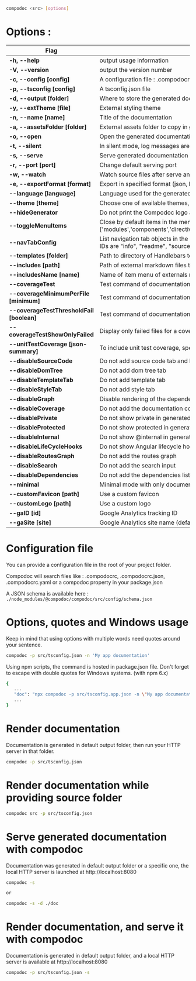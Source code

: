 ```bash
compodoc <src> [options]
```

# Options :

| Flag                                      | Description                                                                                                                                                                                                                                                                                                 |
| ----------------------------------------- | ----------------------------------------------------------------------------------------------------------------------------------------------------------------------------------------------------------------------------------------------------------------------------------------------------------- |
| **-h, --help**                            | output usage information                                                                                                                                                                                                                                                                                    |
| **-V, --version**                         | output the version number                                                                                                                                                                                                                                                                                   |
| **-c, --config [config]**                 | A configuration file : .compodocrc, .compodocrc.json, .compodocrc.yaml or compodoc property in package.json                                                                                                                                                                                                 |
| **-p, --tsconfig [config]**               | A tsconfig.json file                                                                                                                                                                                                                                                                                        |
| **-d, --output [folder]**                 | Where to store the generated documentation                                                                                                                                                                                                                                                                  |
| **-y, --extTheme [file]**                 | External styling theme                                                                                                                                                                                                                                                                                      |
| **-n, --name [name]**                     | Title of the documentation                                                                                                                                                                                                                                                                                  |
| **-a, --assetsFolder [folder]**           | External assets folder to copy in generated documentation folder                                                                                                                                                                                                                                            |
| **-o, --open**                            | Open the generated documentation                                                                                                                                                                                                                                                                            |
| **-t, --silent**                          | In silent mode, log messages aren't logged in the console                                                                                                                                                                                                                                                   |
| **-s, --serve**                           | Serve generated documentation (default http://localhost:8080/)                                                                                                                                                                                                                                              |
| **-r, --port [port]**                     | Change default serving port                                                                                                                                                                                                                                                                                 |
| **-w, --watch**                           | Watch source files after serve and force documentation rebuild                                                                                                                                                                                                                                              |
| **-e, --exportFormat [format]**           | Export in specified format (json, html (default))                                                                                                                                                                                                                                                           |
| **--language [language]**                 | Language used for the generated documentation (en-US, es-ES, fr-FR, hu-HU, it-IT, ja-JP, nl-NL, pt-BR, zh-CN) (default: en-US)                                                                                                                                                                              |
| **--theme [theme]**                       | Choose one of available themes, default is 'gitbook' (laravel, original, material, postmark, readthedocs, stripe, vagrant)                                                                                                                                                                                  |
| **--hideGenerator**                       | Do not print the Compodoc logo at the bottom of the page                                                                                                                                                                                                                                                    |
| **--toggleMenuItems <items>**             | Close by default items in the menu (default ['all']) values : ['all'] or one of these ['modules','components','directives','controllers','classes','injectables','guards','interfaces','interceptors','pipes','miscellaneous','additionalPages'])                                                           |
| **--navTabConfig <tab configs>**          | List navigation tab objects in the desired order with two string properties ("id" and "label"). Double-quotes must be escaped with '\\'. Available tab IDs are "info", "readme", "source", "templateData", "tree", and "example". Note: Certain tabs will only be shown if applicable to a given dependency |
| **--templates [folder]**                  | Path to directory of Handlebars templates to override built-in templates                                                                                                                                                                                                                                    |
| **--includes [path]**                     | Path of external markdown files to include                                                                                                                                                                                                                                                                  |
| **--includesName [name]**                 | Name of item menu of externals markdown files (default "Additional documentation")                                                                                                                                                                                                                          |
| **--coverageTest**                        | Test command of documentation coverage with a threshold (default 70)                                                                                                                                                                                                                                        |
| **--coverageMinimumPerFile [minimum]**    | Test command of documentation coverage per file with a minimum (default 0)                                                                                                                                                                                                                                  |
| **--coverageTestThresholdFail [boolean]** | Test command of documentation coverage (global or per file) will fail with error or just warn user (true: error, false: warn) (default: true)                                                                                                                                                               |
| **--coverageTestShowOnlyFailed**          | Display only failed files for a coverage test                                                                                                                                                                                                                                                               |
| **--unitTestCoverage [json-summary]**     | To include unit test coverage, specify istanbul JSON coverage summary file                                                                                                                                                                                                                                  |
| **--disableSourceCode**                   | Do not add source code tab and links to source code                                                                                                                                                                                                                                                         |
| **--disableDomTree**                      | Do not add dom tree tab                                                                                                                                                                                                                                                                                     |
| **--disableTemplateTab**                  | Do not add template tab                                                                                                                                                                                                                                                                                     |
| **--disableStyleTab**                     | Do not add style tab                                                                                                                                                                                                                                                                                        |
| **--disableGraph**                        | Disable rendering of the dependency graph                                                                                                                                                                                                                                                                   |
| **--disableCoverage**                     | Do not add the documentation coverage report                                                                                                                                                                                                                                                                |
| **--disablePrivate**                      | Do not show private in generated documentation                                                                                                                                                                                                                                                              |
| **--disableProtected**                    | Do not show protected in generated documentation                                                                                                                                                                                                                                                            |
| **--disableInternal**                     | Do not show @internal in generated documentation                                                                                                                                                                                                                                                            |
| **--disableLifeCycleHooks**               | Do not show Angular lifecycle hooks in generated documentation                                                                                                                                                                                                                                              |
| **--disableRoutesGraph**                  | Do not add the routes graph                                                                                                                                                                                                                                                                                 |
| **--disableSearch**                       | Do not add the search input                                                                                                                                                                                                                                                                                 |
| **--disableDependencies**                 | Do not add the dependencies list                                                                                                                                                                                                                                                                            |
| **--minimal**                             | Minimal mode with only documentation. No search, no graph, no coverage.                                                                                                                                                                                                                                     |
| **--customFavicon [path]**                | Use a custom favicon                                                                                                                                                                                                                                                                                        |
| **--customLogo [path]**                   | Use a custom logo                                                                                                                                                                                                                                                                                           |
| **--gaID [id]**                           | Google Analytics tracking ID                                                                                                                                                                                                                                                                                |
| **--gaSite [site]**                       | Google Analytics site name (default auto (default: auto)                                                                                                                                                                                                                                                    |

# Configuration file

You can provide a configuration file in the root of your project folder.

Compodoc will search files like : .compodocrc, .compodocrc.json, .compodocrc.yaml or a compodoc property in your package.json

A JSON schema is available here : `./node_modules/@compodoc/compodoc/src/config/schema.json`

# Options, quotes and Windows usage

Keep in mind that using options with multiple words need quotes around your sentence.

```bash
compodoc -p src/tsconfig.json -n 'My app documentation'
```

Using npm scripts, the command is hosted in package.json file. Don't forget to escape with double quotes for Windows systems. (with npm 6.x)

```bash
{
   ...
   "doc": "npx compodoc -p src/tsconfig.app.json -n \"My app documentation\""
   ...
}
```

# Render documentation

Documentation is generated in default output folder, then run your HTTP server in that folder.

```bash
compodoc -p src/tsconfig.json
```

# Render documentation while providing source folder

```bash
compodoc src -p src/tsconfig.json
```

# Serve generated documentation with compodoc

Documentation was generated in default output folder or a specific one, the local HTTP server is launched at http://localhost:8080

```bash
compodoc -s

or

compodoc -s -d ./doc
```

# Render documentation, and serve it with compodoc

Documentation is generated in default output folder, and a local HTTP server is available at http://localhost:8080

```bash
compodoc -p src/tsconfig.json -s
```
